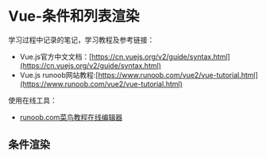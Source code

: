 # Vue-条件和列表渲染
学习过程中记录的笔记，学习教程及参考链接：
- Vue.js官方中文文档：[https://cn.vuejs.org/v2/guide/syntax.html](https://cn.vuejs.org/v2/guide/syntax.html)
- Vue.js runoob网站教程:[https://www.runoob.com/vue2/vue-tutorial.html](https://www.runoob.com/vue2/vue-tutorial.html)

使用在线工具：
- [runoob.com菜鸟教程在线编辑器](https://www.runoob.com/try/try.php?filename=vue2-hw)

## 条件渲染
